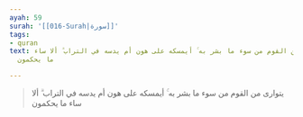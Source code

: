 ```yaml
---
ayah: 59
surah: '[[016-Surah|سورة]]'
tags:
- quran
text: يتوارى من القوم من سوء ما بشر به ۚ أيمسكه على هون أم يدسه في التراب ۗ ألا ساء
  ما يحكمون

---
```

> يتوارى من القوم من سوء ما بشر به ۚ أيمسكه على هون أم يدسه في التراب ۗ ألا ساء ما يحكمون

